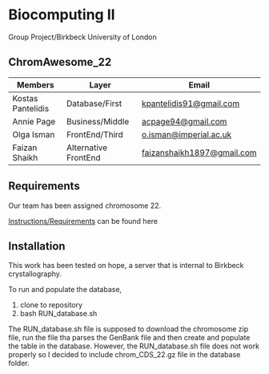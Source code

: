 # Biocomputing II
Group Project/Birkbeck University of London

## ChromAwesome_22
| Members  | Layer |  Email |
| --- | --- | --- |
| Kostas Pantelidis  | Database/First  |  kpantelidis91@gmail.com |
| Annie Page | Business/Middle  | acpage94@gmail.com  |
| Olga Isman  | FrontEnd/Third  | o.isman@imperial.ac.uk  |
| Faizan Shaikh | Alternative FrontEnd  | faizanshaikh1897@gmail.com  |

## Requirements
Our team has been assigned chromosome 22.

[Instructions/Requirements](http://www.bioinf.org.uk/teaching/bbk/biocomp2/project/index.html) can be found here

## Installation

This work has been tested on hope, a server that is internal to Birkbeck crystallography.

To run and populate the database,

1) clone to repository
2) bash RUN_database.sh


The RUN_database.sh file is supposed to download the chromosome zip file, run the file tha parses the GenBank file and then create and populate the table in the database.
However, the RUN_database.sh file does not work properly so I decided to include chrom_CDS_22.gz file in the database folder.
